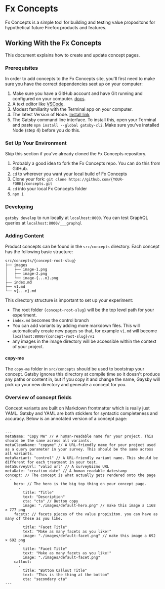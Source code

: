
# Fx Concepts

Fx Concepts is a simple tool for building and testing value propositons for hypothetical future Firefox products and features.

## Working With the Fx Concepts

This document explains how to create and update concept pages.

### Prerequisites

In order to add concepts to the Fx Concepts site, you'll first need to make sure you have the correct dependencies seet up on your computer:

1. Make sure you have a GitHub account and have Git running and configured on your computer. [docs](https://help.github.com/articles/set-up-git/).
1. A text editor like [VSCode](https://code.visualstudio.com/).
1. Modest familiarity with the Terminal app on your computer.
1. The latest Version of Node. [Install link](https://nodejs.org/en/download/current/)
1. The Gatsby command line interface. To install this, open your Terminal and paste `npm install --global gatsby-cli`.  Make sure you've installed Node (step 4) before you do this.

### Set Up Your Environment

Skip this section if you've already cloned the Fx Concepts repository.

1.  Probably a good idea to fork the Fx Concepts repo. You can do this from GitHub.
1. `cd` to wherever you want your local build of Fx Concepts
1. Clone your fork: `git clone https://github.com/{YOUR-FORK}/concepts.git`
1. `cd` into your local Fx Concepts folder
1. `npm i`

### Developing

`gatsby develop` to run locally at `localhost:8000`. You can test GraphQL queries at `localhost:8000/___graphql`

### Adding Content

Product concepts can be found in the `src/concepts` directory. Each concept has the following basic structure:

```
src/concepts/{concept-root-slug}
├── images
│   ├── image-1.png
│   ├── image-2.png
│   └── image-{...n}.png
├── index.md
├── v1.md
└── v{...n}.md
```

This directory structure is important to set up your experiment:
* The root folder `{concept-root-slug}` will be the top level path for your experiment.
* `index.md` becomes the control branch
* You can add variants by adding more markdown files. This will automatically create new pages so that, for example `v1.md` will become `localhost:8000/{concept-root-slug}/v1`
* any images in the image directory will be accessible within the context of your project.

#### copy-me

The `copy-me` folder in `src/concepts` should be used to bootstrap your concept. Gatsby ignores this directory at compile time so it doesn't produce any paths or content in, but if you copy it and change the name, Gaysby will pick up your new directory and generate a concept for you.

### Overview of concept fields

Concept variants are built on Markdown frontmatter which is really just YAML. Gatsby and YAML are both sticklers for syntactic completeness and accuracy. Below is an annotated version of a concept page:

```

---
metaName: "Copy Me" // A human-readable name for your project. This should be the same across all variants.
metaCleanName: "copyme" // A URL-friendly name for your project used as a query parameter in your survey. This should be the same across all variants.
metaVariant: "control" // A URL-friendly variant name. This should be different for each treatment in your test.
metaSurveyUrl: "valid url" // A surveyGizmo URL
metaDate: "creation date" // A human readable datestamp
concept: // The concept is what actually gets rendered onto the page
  -
    hero: // The hero is the big top thing on your concept page.
      -
        title: "Title"
        text: "Description"
        cta: "cta" // Button copy
        image: "./images/default-hero.png" // make this image a 1168 × 777 png
    facets: // facets pieces of the value propisiton. you can have as many of these as you like.
      -
        title: "Facet Title"
        text: "Make as many facets as you like!"
        image: "./images/default-facet.png" // make this image a 692 × 692 png
      -
        title: "Facet Title"
        text: "Make as many facets as you like!"
        image: "./images/default-facet.png"
    callout:
      -
        title: "Bottom Callout Title"
        text: "This is the thing at the bottom"
        cta: "secondary cta"
---


